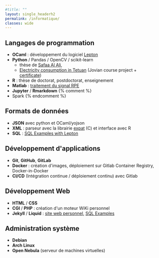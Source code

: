 ```yaml
---
#title: ""
layout: single_headerh2
permalink: /informatique/
classes: wide
---
```

## Langages de programmation
- **OCaml** : développement du logiciel [Lepton](/Research/lepton)
- **Python** / Pandas / OpenCV / scikit-learn
  - thèse de [Safaa Al Ali](/research/safaa), 
  - [Electricity consumption in Tetuan](https://jovian.com/slithiaote/zerotogbms-course-project-tetuan) (Jovian course project + [certificate](https://jovian.com/certificate/MFQTOOBSHE))
- **R** : thèse de doctorat, postdoctorat, enseignement
- **Matlab** : [traitement du signal RPE](https://github.com/slithiaote/epr-lorentz)
- **Jupyter** / **Rmarkdown**
{% comment %} 
- Spark
{% endcomment %} 

## Formats de données
- **JSON** avec python et OCaml/yojson
- **XML** : parseur avec la librairie [expat](https://libexpat.github.io/) (C) et interface avec R
- **SQL** : [SQL Examples with Lepton](https://lithiaote.pages.math.cnrs.fr/sql-examples-with-lepton/)

## Développement d'applications
- **Git**, **GitHub**, **GitLab**
- **Docker** : création d'images, déploiement sur Gitlab Container Registry, Docker-in-Docker
- **CI/CD** (Intégration continue / déploiement continu) avec Gitlab

## Développement Web
- **HTML** / **CSS**
- **CGI** / **PHP** : création d'un moteur WiKi personnel
- **Jekyll** / **Liquid** : [site web personnel](https://slithiaote.github.io/), [SQL Examples](https://lithiaote.pages.math.cnrs.fr/sql-examples-with-lepton/)


## Administration système
- **Debian**
- **Arch Linux**
- **Open Nebula** (serveur de machines virtuelles)
